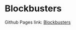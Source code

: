 # Blockbusters

Github Pages link: [Blockbusters](jasonmehroziad.github.io/Blockbusters "Project Website")
